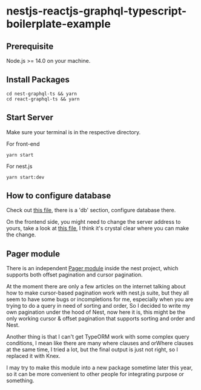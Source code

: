 # nestjs-reactjs-graphql-typescript-boilerplate-example

## Prerequisite
Node.js >= 14.0 on your machine.

## Install Packages
```
cd nest-graphql-ts && yarn
cd react-graphql-ts && yarn
```

## Start Server
Make sure your terminal is in the respective directory.

For front-end
```
yarn start
```
For nest.js
```
yarn start:dev
```

## How to configure database
Check out [this file](https://github.com/kezoo/nestjs-reactjs-graphql-typescript-boilerplate-example/blob/71ae27d646dd240c4b6de1d16313042a067ec2a7/nest-graphql-ts/config/default.yml#L6-L11), there is a 'db' section, configure database there.

On the frontend side, you might need to change the server address to yours, take a look at [this file](https://github.com/kezoo/nestjs-reactjs-graphql-typescript-boilerplate-example/blob/aee31332f474e71170c37400282d362e97c8ec72/react-graphql-ts/src/config/api.config.ts#L16), I think it's crystal clear where you can make the change.

## Pager module
There is an independent [Pager module](https://github.com/kezoo/nestjs-reactjs-graphql-typescript-boilerplate-example/tree/main/nest-graphql-ts/src/modules/_common/pagination) inside the nest project, which supports both offset pagination and cursor pagination.

At the moment there are only a few articles on the internet talking about how to make cursor-based pagination work with nest.js suite, but they all seem to have some bugs or incompletions for me, especially when you are trying to do a query in need of sorting and order, So I decided to write my own pagination under the hood of Nest, now here it is, this might be the only working cursor & offset pagination that supports sorting and order and Nest. 

Another thing is that I can't get TypeORM work with some complex query conditions, I mean like there are many where clauses and orWhere clauses at the same time, I tried a lot, but the final output is just not right, so I replaced it with Knex.

I may try to make this module into a new package sometime later this year, so it can be more convenient to other people for integrating purpose or something.
